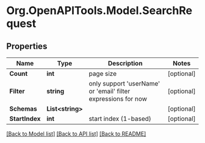 
# Org.OpenAPITools.Model.SearchRequest

## Properties

Name | Type | Description | Notes
------------ | ------------- | ------------- | -------------
**Count** | **int** | page size | [optional] 
**Filter** | **string** | only support &#39;userName&#39; or &#39;email&#39; filter expressions for now | [optional] 
**Schemas** | **List&lt;string&gt;** |  | [optional] 
**StartIndex** | **int** | start index (1-based) | [optional] 

[[Back to Model list]](../README.md#documentation-for-models)
[[Back to API list]](../README.md#documentation-for-api-endpoints)
[[Back to README]](../README.md)

